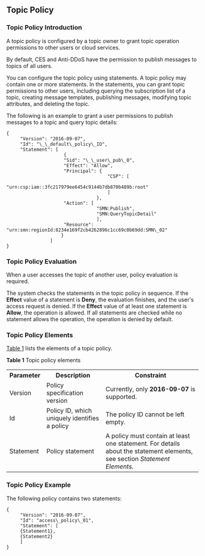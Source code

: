 ## Topic Policy

### Topic Policy Introduction

A topic policy is configured by a topic owner to grant topic operation permissions to other users or cloud services.

By default, CES and Anti-DDoS have the permission to publish messages to topics of all users.

You can configure the topic policy using statements. A topic policy may contain one or more statements. In the statements, you can grant topic permissions to other users, including querying the subscription list of a topic, creating message templates, publishing messages, modifying topic attributes, and deleting the topic.

The following is an example to grant a user permissions to publish messages to a topic and query topic details:

    {
	     "Version": "2016-09-07",
	     "Id": "\_\_default\_policy\_ID",
	     "Statement": [
					     {
					     "Sid": "\_\_user\_pub\_0",
					     "Effect": "Allow",
					     "Principal": {
									     "CSP": [
									     "urn:csp:iam::3fc217979ee6454c9144b7db870b489b:root"
									     ]
					    			 },
					     "Action": [
								     "SMN:Publish",
								     "SMN:QueryTopicDetail"
								     ],
	    				 "Resource": "urn:smn:regionId:8234e169f2cb4262896c1cc69c0b69dd:SMN\_02"
	     				}
	     			]
    }

### Topic Policy Evaluation

When a user accesses the topic of another user, policy evaluation is required.

The system checks the statements in the topic policy in sequence. If the **Effect** value of a statement is **Deny**, the evaluation finishes, and the user's access request is denied. If the **Effect** value of at least one statement is **Allow**, the operation is allowed. If all statements are checked while no statement allows the operation, the operation is denied by default.

### Topic Policy Elements

<a href="#table1">Table 1</a> lists the elements of a topic policy.

<a name="table1">**Table 1** Topic policy elements</a>
	<table>
    <tr>
       <th>Parameter</th>
       <th>Description</th> 
	   <th>Constraint</th>
     </tr>
     <tr>
         <td>Version </td>
         <td>Policy specification version</td>
		 <td>Currently, only **2016-09-07** is supported.</td>
     </tr>
     <tr>
         <td>Id</td>
         <td>Policy ID, which uniquely identifies a policy</td>
		 <td>The policy ID cannot be left empty.</td>
     </tr>
     <tr>
         <td>Statement</td>
         <td>Policy statement</td>
		 <td>A policy must contain at least one statement. For details about the statement elements, see section <i>Statement Elements.</i> </td>
     </tr>
     </table>   
### Topic Policy Example

The following policy contains two statements:

    {
	     "Version": "2016-09-07",
	     "Id": "access\_policy\_01",
	     "Statement": [
	     {Statement1},
	     {Statement2}
	     ]
    }
    

